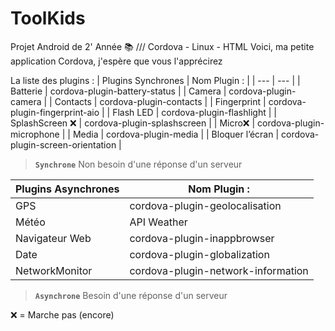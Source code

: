 # ToolKids
Projet Android de 2' Année 📚 /// Cordova - Linux - HTML
Voici, ma petite application Cordova, j'espère que vous l'apprécirez 

La liste des plugins :
| Plugins Synchrones | Nom Plugin : |
| --- | --- |
| Batterie | cordova-plugin-battery-status |
| Camera | cordova-plugin-camera |
| Contacts | cordova-plugin-contacts |
| Fingerprint | cordova-plugin-fingerprint-aio |
| Flash LED | cordova-plugin-flashlight |
| SplashScreen ❌ | cordova-plugin-splashscreen |
| Micro❌ | cordova-plugin-microphone |
| Media | cordova-plugin-media |
| Bloquer l’écran | cordova-plugin-screen-orientation |

> **`Synchrone`** Non besoin d'une réponse d'un serveur
> 

| Plugins Asynchrones | Nom Plugin : |
| --- | --- |
| GPS | cordova-plugin-geolocalisation |
| Météo | API Weather |
| Navigateur Web | cordova-plugin-inappbrowser |
| Date | cordova-plugin-globalization |
| NetworkMonitor | cordova-plugin-network-information |
> **`Asynchrone`** Besoin d'une réponse d'un serveur
> 

❌ = Marche pas (encore)

